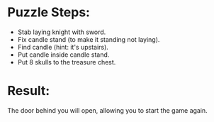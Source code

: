 # Puzzle Steps:
- Stab laying knight with sword.
- Fix candle stand (to make it standing not laying).
- Find candle (hint: it's upstairs).
- Put candle inside candle stand.
- Put 8 skulls to the treasure chest.


# Result:
The door behind you will open, allowing you to start the game again.
